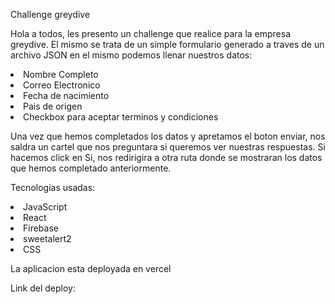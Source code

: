 Challenge greydive

Hola a todos, les presento un challenge que realice para la empresa greydive.
El mismo se trata de un simple formulario generado a traves de un archivo JSON en el mismo podemos llenar nuestros datos:

<li>Nombre Completo</li>
<li>Correo Electronico</li>
<li>Fecha de nacimiento</li>
<li>Pais de origen</li>
<li>Checkbox para aceptar terminos y condiciones</li>


Una vez que hemos completados los datos y apretamos el boton enviar, nos saldra un cartel que nos preguntara si queremos ver nuestras respuestas.
Si hacemos click en Si, nos redirigira a otra ruta donde se mostraran los datos que hemos completado anteriormente.

Tecnologias usadas:

<li>JavaScript</li>
<li>React</li>
<li>Firebase</li>
<li>sweetalert2</li>
<li>CSS</li>


La aplicacion esta deployada en vercel

Link del deploy:

